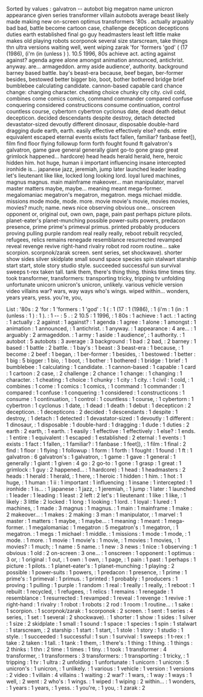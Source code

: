 Sorted by values :
galvatron -- autobot big megatron name unicron appearance given series transformer villain autobots average beast likely made making new on-screen optimus transformers '80s . actually arguably bad bad, battle become cartoon case, challenge decepticon decepticons duties earth established final go guy headmasters least left little make makes old playing robots scorponok several size starscream, take things thn ultra versions waiting well, went wiping zarak 'for 'formers 'god' ( (17 (1986), (i'm (in (unless ) ). 10.5 1996, 80s achieve act. acting against against? agenda agree alone amongst animation announced, antichrist. anyway. are... armageddon. army aside audience', authority. background barney based battle. bay's beast-era because, beef began, ber-former besides, bestowed better bigger bio, boot, bother bothered bridge brief bumblebee calculating candidate. cannon-based capable card chance change: changing character. cheating choice chunky city city. civil cold, combines come comics comics, command commander compared confuse conquering considered constructicons consume continuation, control countless course, cybertorn cybertron cyclonus date, dead death debut decepticon. decided descendants despite destroy, detach detected devastator-sized devoutly different dinosaur, disposable double-hard dragging dude earth, earth. easily effective effectively else? ends. entire equivalent escaped eternal events exists fact fallen, familiar? fanbase feet]), film find floor flying followup form forth fought found ft galvatron's galvatron, game gave general generally giant go-to gone grasp great grimlock happened... hardcore) head heads herald herald, here, heroic hidden him. hot huge, human ii important influencing insane intercepted ironhide is... japanese jazz, jeremiah, jump later launched leader leading let's lieutenant like like, locked long looking lord. loyal lured machines, magnus magnus. main mainframe makeover... man manipulator, marvel master matters maybe, maybe... meaning meant mega-former. megalomaniac megatron's megatron, megatron. megs michael middle. missions mode mode, mode. more. movie movie's movie, movies movies, movies? much; name. news nice observing obvious one... onscreen opponent or, original out, own own, page, pain past perhaps picture pilots. planet-eater's planet-munching possible power-suits powers, predacon presence, prime prime's primeval primus. printed probably producers proving pulling purple random real really really, reboot rebuilt recycled, refugees, relics remains renegade resemblance resurrected revamped reveal revenge revive right-hand rivalry robot rod room routine... sake scorpion. scorpnok/zarak screen. sent series, set shockwave). shorter show sides silver skidplate small sound space species spin stalwart starship start start, stole story studio style. succeeded successful sun survival sweeps t-rex taken tall. tank them, there's thing thing. thinks time times tiny. took transformer, transformers: transporting tricky, tripping tv unfolding unfortunate unicorn unicron's unicron, unlikely. various vehicle version video villains war? wars, way ways who's wings. wiped within... wonders, years years, yess. you're, you, 

List :
'80s : 2
'for : 1
'formers : 1
'god' : 1
( : 1
(17 : 1
(1986), : 1
(i'm : 1
(in : 1
(unless : 1
) : 1
). : 1
-- : 5
. : 2
10.5 : 1
1996, : 1
80s : 1
achieve : 1
act. : 1
acting : 1
actually : 2
against : 1
against? : 1
agenda : 1
agree : 1
alone : 1
amongst : 1
animation : 1
announced, : 1
antichrist. : 1
anyway. : 1
appearance : 4
are... : 1
arguably : 2
armageddon. : 1
army : 1
aside : 1
audience', : 1
authority. : 1
autobot : 5
autobots : 3
average : 3
background : 1
bad : 2
bad, : 2
barney : 1
based : 1
battle : 2
battle. : 1
bay's : 1
beast : 3
beast-era : 1
because, : 1
become : 2
beef : 1
began, : 1
ber-former : 1
besides, : 1
bestowed : 1
better : 1
big : 5
bigger : 1
bio, : 1
boot, : 1
bother : 1
bothered : 1
bridge : 1
brief : 1
bumblebee : 1
calculating : 1
candidate. : 1
cannon-based : 1
capable : 1
card : 1
cartoon : 2
case, : 2
challenge : 2
chance : 1
change: : 1
changing : 1
character. : 1
cheating : 1
choice : 1
chunky : 1
city : 1
city. : 1
civil : 1
cold, : 1
combines : 1
come : 1
comics : 1
comics, : 1
command : 1
commander : 1
compared : 1
confuse : 1
conquering : 1
considered : 1
constructicons : 1
consume : 1
continuation, : 1
control : 1
countless : 1
course, : 1
cybertorn : 1
cybertron : 1
cyclonus : 1
date, : 1
dead : 1
death : 1
debut : 1
decepticon : 2
decepticon. : 1
decepticons : 2
decided : 1
descendants : 1
despite : 1
destroy, : 1
detach : 1
detected : 1
devastator-sized : 1
devoutly : 1
different : 1
dinosaur, : 1
disposable : 1
double-hard : 1
dragging : 1
dude : 1
duties : 2
earth : 2
earth, : 1
earth. : 1
easily : 1
effective : 1
effectively : 1
else? : 1
ends. : 1
entire : 1
equivalent : 1
escaped : 1
established : 2
eternal : 1
events : 1
exists : 1
fact : 1
fallen, : 1
familiar? : 1
fanbase : 1
feet]), : 1
film : 1
final : 2
find : 1
floor : 1
flying : 1
followup : 1
form : 1
forth : 1
fought : 1
found : 1
ft : 1
galvatron : 6
galvatron's : 1
galvatron, : 1
game : 1
gave : 1
general : 1
generally : 1
giant : 1
given : 4
go : 2
go-to : 1
gone : 1
grasp : 1
great : 1
grimlock : 1
guy : 2
happened... : 1
hardcore) : 1
head : 1
headmasters : 2
heads : 1
herald : 1
herald, : 1
here, : 1
heroic : 1
hidden : 1
him. : 1
hot : 1
huge, : 1
human : 1
ii : 1
important : 1
influencing : 1
insane : 1
intercepted : 1
ironhide : 1
is... : 1
japanese : 1
jazz, : 1
jeremiah, : 1
jump : 1
later : 1
launched : 1
leader : 1
leading : 1
least : 2
left : 2
let's : 1
lieutenant : 1
like : 1
like, : 1
likely : 3
little : 2
locked : 1
long : 1
looking : 1
lord. : 1
loyal : 1
lured : 1
machines, : 1
made : 3
magnus : 1
magnus. : 1
main : 1
mainframe : 1
make : 2
makeover... : 1
makes : 2
making : 3
man : 1
manipulator, : 1
marvel : 1
master : 1
matters : 1
maybe, : 1
maybe... : 1
meaning : 1
meant : 1
mega-former. : 1
megalomaniac : 1
megatron : 5
megatron's : 1
megatron, : 1
megatron. : 1
megs : 1
michael : 1
middle. : 1
missions : 1
mode : 1
mode, : 1
mode. : 1
more. : 1
movie : 1
movie's : 1
movie, : 1
movies : 1
movies, : 1
movies? : 1
much; : 1
name : 5
name. : 1
new : 3
news : 1
nice : 1
observing : 1
obvious : 1
old : 2
on-screen : 3
one... : 1
onscreen : 1
opponent : 1
optimus : 3
or, : 1
original : 1
out, : 1
own : 1
own, : 1
page, : 1
pain : 1
past : 1
perhaps : 1
picture : 1
pilots. : 1
planet-eater's : 1
planet-munching : 1
playing : 2
possible : 1
power-suits : 1
powers, : 1
predacon : 1
presence, : 1
prime : 1
prime's : 1
primeval : 1
primus. : 1
printed : 1
probably : 1
producers : 1
proving : 1
pulling : 1
purple : 1
random : 1
real : 1
really : 1
really, : 1
reboot : 1
rebuilt : 1
recycled, : 1
refugees, : 1
relics : 1
remains : 1
renegade : 1
resemblance : 1
resurrected : 1
revamped : 1
reveal : 1
revenge : 1
revive : 1
right-hand : 1
rivalry : 1
robot : 1
robots : 2
rod : 1
room : 1
routine... : 1
sake : 1
scorpion. : 1
scorpnok/zarak : 1
scorponok : 2
screen. : 1
sent : 1
series : 4
series, : 1
set : 1
several : 2
shockwave). : 1
shorter : 1
show : 1
sides : 1
silver : 1
size : 2
skidplate : 1
small : 1
sound : 1
space : 1
species : 1
spin : 1
stalwart : 1
starscream, : 2
starship : 1
start : 1
start, : 1
stole : 1
story : 1
studio : 1
style. : 1
succeeded : 1
successful : 1
sun : 1
survival : 1
sweeps : 1
t-rex : 1
take : 2
taken : 1
tall. : 1
tank : 1
them, : 1
there's : 1
thing : 1
thing. : 1
things : 2
thinks : 1
thn : 2
time : 1
times : 1
tiny. : 1
took : 1
transformer : 4
transformer, : 1
transformers : 3
transformers: : 1
transporting : 1
tricky, : 1
tripping : 1
tv : 1
ultra : 2
unfolding : 1
unfortunate : 1
unicorn : 1
unicron : 5
unicron's : 1
unicron, : 1
unlikely. : 1
various : 1
vehicle : 1
version : 1
versions : 2
video : 1
villain : 4
villains : 1
waiting : 2
war? : 1
wars, : 1
way : 1
ways : 1
well, : 2
went : 2
who's : 1
wings. : 1
wiped : 1
wiping : 2
within... : 1
wonders, : 1
years : 1
years, : 1
yess. : 1
you're, : 1
you, : 1
zarak : 2
